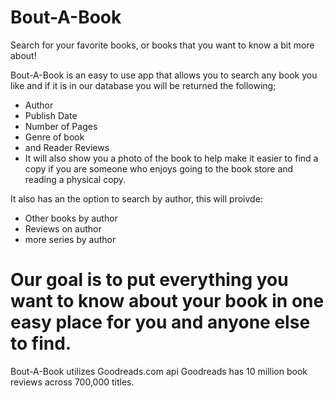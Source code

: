 # Bout-A-Book
Search for your favorite books, or books that you want to know a bit more about!


Bout-A-Book is an easy to use app that allows you to search any book you like and if it is in our database you will be returned the following;
- Author
- Publish Date
- Number of Pages
- Genre of book
- and Reader Reviews
- It will also show you a photo of the book to help make it easier to find a copy if you are someone who enjoys going to the book store and reading a physical copy.

It also has an the option to search by author, this will proivde:
- Other books by author
- Reviews on author
- more series by author

# Our goal is to put everything you want to know about your book in one easy place for you and anyone else to find.

Bout-A-Book utilizes Goodreads.com api Goodreads has 10 million book reviews across 700,000 titles.
